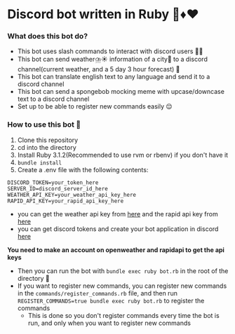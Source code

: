 # Discord bot written in Ruby 💎♦️❤️

### What does this bot do?
- This bot uses slash commands to interact with discord users 🚀🔥
- This bot can send weather⛈️☀️ information of a city🌆 to a discord channel(current weather, and a 5 day 3 hour forecast) 🙌
- This bot can translate english text to any language and send it to a discord channel
- This bot can send a spongebob mocking meme with upcase/downcase text to a discord channel
- Set up to be able to register new commands easily 😌

### How to use this bot 📖

1. Clone this repository
2. cd into the directory
3. Install Ruby 3.1.2(Recommended to use rvm or rbenv) if you don't have it
4. `bundle install`
5. Create a .env file with the following contents:
```
DISCORD_TOKEN=your_token_here
SERVER_ID=discord_server_id_here
WEATHER_API_KEY=your_weather_api_key_here
RAPID_API_KEY=your_rapid_api_key_here
```
- you can get the weather api key from [here](https://openweathermap.org/api) and the rapid api key from [here](https://rapidapi.com/community/api/open-weather-map/endpoints)
- you can get discord tokens and create your bot application in discord [here](https://discord.com/developers/applications)

**You need to make an account on openweather and rapidapi to get the api keys**

- Then you can run the bot with `bundle exec ruby bot.rb` in the root of the directory 🚀
- If you want to register new commands, you can register new commands in the `commands/register_commands.rb` file, and then run `REGISTER_COMMANDS=true bundle exec ruby bot.rb` to register the commands
  - This is done so you don't register commands every time the bot is run, and only when you want to register new commands
